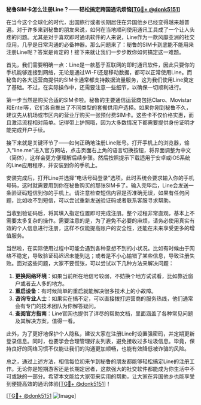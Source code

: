 **秘鲁SIM卡怎么注册Line？——轻松搞定跨国通讯烦恼[[TG💪+ @donk5151](https://t.me/s/donk5151)]**

在当今这个全球化的时代，出国旅行或者长期居住在异国他乡已经变得越来越普遍。对于许多来到秘鲁的朋友来说，如何在当地顺利使用通讯工具成了一个让人头疼的问题。尤其是对于喜欢即时通讯软件的人来说，Line作为一款风靡亚洲的社交应用，几乎是日常沟通的必备神器。那么问题来了：秘鲁的SIM卡到底能不能用来注册Line呢？答案是肯定的！接下来就让我们一步步教你如何搞定这一难题。

首先，我们需要明确一点：Line是一款基于互联网的即时通讯软件，因此只要你的手机能够连接到网络，无论是通过Wi-Fi还是移动数据，都可以正常使用Line。而秘鲁的各大运营商提供的SIM卡通常都支持数据流量服务，这为我们使用Line奠定了基础。不过，在实际操作中，还需要注意一些细节，以确保一切顺利进行。

第一步当然是购买合适的SIM卡啦。秘鲁的主要通信运营商包括Claro、Movistar和Entel等，它们各自推出了不同类型的套餐供用户选择。如果你刚到秘鲁不久，建议先从机场或市区内的营业厅购买一张预付费SIM卡。这些卡不仅价格实惠，而且激活流程相对简单。记得带上护照哦，因为大多数情况下都需要提供身份证明才能完成开户手续。

接下来就是关键环节了——如何正确地注册Line账号。打开手机上的浏览器，输入“line.me”进入官方网站，点击页面右上角的语言切换按钮，将界面调整为中文（简体），这样会更方便理解后续步骤。然后按照提示下载适用于安卓或iOS系统的Line应用程序，并安装到你的手机上。

安装完成后，打开Line并选择“电话号码登录”选项。此时系统会要求输入你的手机号码，这时就需要用到你在秘鲁购买的那张SIM卡了。输入完毕后，Line会发送一条验证码短信到你的手机上。请注意检查短信内容是否准确无误，如果有任何问题，比如收不到短信，可以尝试重新发送验证码或者联系客服寻求帮助。

当收到验证码后，将其填入指定位置即可完成注册。整个过程非常直观，基本上不需要太多复杂的操作。需要注意的是，为了避免不必要的麻烦，请务必使用真实有效的个人信息进行注册，这样不仅能提高账户的安全性，还能在未来享受更多的增值服务。

当然啦，在实际使用过程中可能会遇到各种意想不到的小状况。比如有时候由于网络不稳定，导致验证码迟迟未能到达；或者是不小心输错了某些信息，导致注册失败。面对这些问题，大家不要慌张，可以尝试以下几种方法来解决问题：

1. **更换网络环境**：如果当前所在地信号较弱，不妨换个地方试试看，比如靠近窗户或者去人多的地方。
2. **重启设备**：有时候简单的重启就能解决很多技术上的小故障。
3. **咨询专业人士**：如果实在搞不定，可以直接拨打运营商的服务热线，他们通常会有专门的技术团队为你解答疑问。
4. **查阅官方指南**：Line官网也提供了详尽的帮助文档，里面涵盖了各种常见问题及其解决方案，值得一看。

此外，为了更好地保护个人隐私，建议大家在注册Line时设置强密码，并定期更新登录信息。同时，也要学会合理管理好友列表，避免接收过多垃圾信息。毕竟，保持良好的网络习惯不仅能让我们的沟通更加顺畅，也能有效降低被诈骗的风险。

总之，通过上述方法，相信每位初来乍到秘鲁的朋友都能够轻松搞定Line的注册工作。无论你是短期游客还是长期定居者，这款强大的社交软件都能成为你生活中不可或缺的一部分。希望本文能给大家带来实用的帮助，让大家在异国他乡也能享受到便捷高效的通讯体验[[TG💪+ @donk5151](https://t.me/s/donk5151)]！

[[TG💪+ @donk5151](https://t.me/s/donk5151) ![Image](https://i.postimg.cc/rwNCRYN7/Snipaste-2025-04-30-17-27-05.png)]